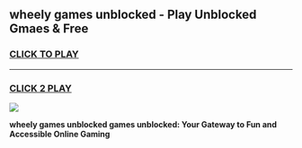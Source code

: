 
## wheely games unblocked - Play Unblocked Gmaes & Free
<h3>
<a href="https://news.freeplayer.one?title=wheely_games_unblocked&ref=23F">CLICK TO PLAY</a></h3>
<hr>

<h3>
<a href="https://news.freeplayer.one?title=wheely_games_unblocked&ref=23F">CLICK 2 PLAY</a>
  
</h3>

<a href="https://news.freeplayer.one?title=wheely_games_unblocked&ref=23F/"><img src="https://clearcache.store/games.png"></a>


**wheely games unblocked games unblocked: Your Gateway to Fun and Accessible Online Gaming**
